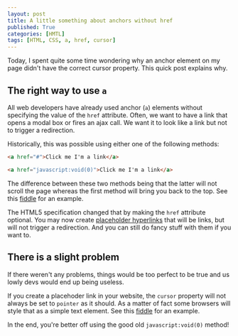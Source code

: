 ```yaml
---
layout: post
title: A little something about anchors without href
published: True
categories: [HMTL]
tags: [HTML, CSS, a, href, cursor]
---
```


<p class="message">
	Today, I spent quite some time wondering why an anchor element on my page didn't have the correct cursor property. This quick post explains why.
</p>

## The right way to use `a`

All web developers have already used anchor (`a`) elements without specifying the value of the `href` attribute. Often, we want to have a link that opens a modal box or fires an ajax call. We want it to look like a link but not to trigger a redirection.

Historically, this was possible using either one of the following methods:

```` html
<a href="#">Click me I'm a link</a>
````

```` html
<a href="javascript:void(0)">Click me I'm a link</a>
````

The difference between these two methods being that the latter will not scroll the page whereas the first method will bring you back to the top. See this [fiddle](http://jsfiddle.net/SirCelsius/fpcmkgfL/) for an example.

The HTML5 specification changed that by making the `href` attribute optional. You may now create [placeholder hyperlinks](http://www.w3.org/TR/html-markup/a.html#placeholder-hyperlink) that will be links, but will not trigger a redirection. And you can still do fancy stuff with them if you want to.

## There is a slight problem

If there weren't any problems, things would be too perfect to be true and us lowly devs would end up being useless.

If you create a placehoder link in your website, the `cursor` property will not always be set to `pointer` as it should. As a matter of fact some browsers will style that as a simple text element. See this [fiddle](http://jsfiddle.net/SirCelsius/9vrdq6ca/2/) for an example.

In the end, you're better off using the good old `javascript:void(0)` method!
